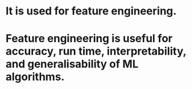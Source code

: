 # It is used for feature engineering.
# Feature engineering is useful for accuracy, run time, interpretability, and generalisability of ML algorithms.
